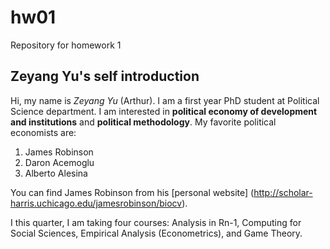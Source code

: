 # hw01
Repository for homework 1

## Zeyang Yu's self introduction

Hi, my name is *Zeyang Yu* (Arthur). I am a first year PhD student at Political Science department. I am interested in **political economy of development and institutions** and **political methodology**. My favorite political economists are:
1. James Robinson
2. Daron Acemoglu
3. Alberto Alesina

You can find James Robinson from his [personal website] (http://scholar-harris.uchicago.edu/jamesrobinson/biocv).

I this quarter, I am taking four courses: Analysis in Rn-1, Computing for Social Sciences, Empirical Analysis (Econometrics), and Game Theory.